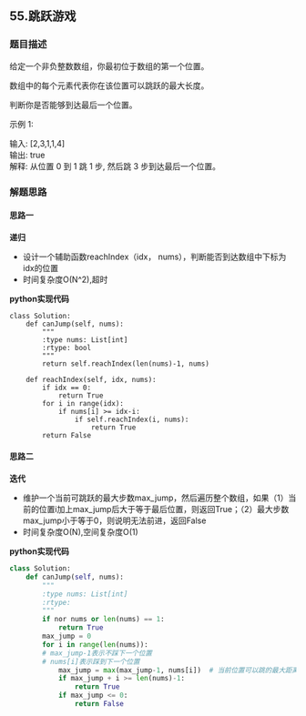 ## 55.跳跃游戏
### 题目描述
给定一个非负整数数组，你最初位于数组的第一个位置。

数组中的每个元素代表你在该位置可以跳跃的最大长度。

判断你是否能够到达最后一个位置。

示例 1:

输入: [2,3,1,1,4]  
输出: true  
解释: 从位置 0 到 1 跳 1 步, 然后跳 3 步到达最后一个位置。


### 解题思路
#### 思路一
**递归**
- 设计一个辅助函数reachIndex（idx， nums），判断能否到达数组中下标为idx的位置
- 时间复杂度O(N^2),超时

**python实现代码**
```
class Solution:
    def canJump(self, nums):
        """
        :type nums: List[int]
        :rtype: bool
        """
        return self.reachIndex(len(nums)-1, nums)
        
    def reachIndex(self, idx, nums):
        if idx == 0:
            return True
        for i in range(idx):
            if nums[i] >= idx-i:
                if self.reachIndex(i, nums):
                    return True
        return False

```

#### 思路二
**迭代**
- 维护一个当前可跳跃的最大步数max_jump，然后遍历整个数组，如果（1）当前的位置i加上max_jump后大于等于最后位置，则返回True；（2）最大步数max_jump小于等于0，则说明无法前进，返回False
- 时间复杂度O(N),空间复杂度O(1)

**python实现代码**
```python
class Solution:
    def canJump(self, nums):
        """
        :type nums: List[int]
        :rtype:
        """
        if nor nums or len(nums) == 1:
            return True
        max_jump = 0
        for i in range(len(nums)):
        # max_jump-1表示不踩下一个位置
        # nums[i]表示踩到下一个位置
            max_jump = max(max_jump-1, nums[i])  # 当前位置可以跳的最大距离
            if max_jump + i >= len(nums)-1:
                return True
            if max_jump <= 0:
                return False
```
